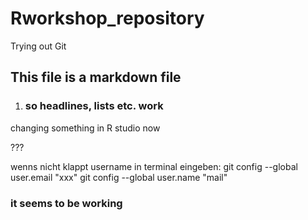 # Rworkshop_repository
Trying out Git 

## This file is a markdown file
1) ### so headlines, lists etc. work 

changing something in R studio now

???
 
wenns nicht klappt username in terminal eingeben:
git config --global user.email "xxx"
git config --global user.name "mail"

### it seems to be working
